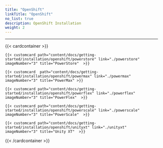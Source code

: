 ```yaml
---
title: "OpenShift"
linkTitle: "OpenShift"
no_list: true
description: OpenShift Installation
weight: 2
--- 
```

<hr>
{{< cardcontainer >}} 

    {{< customcard path="content/docs/getting-started/installation/openshift/powerstore" link="./powerstore"  imageNumber="3" title="PowerStore"  >}}

    {{< customcard  path="content/docs/getting-started/installation/openshift/powermax" link="./powermax"  imageNumber="3" title="PowerMax" >}} 

    {{< customcard path="content/docs/getting-started/installation/openshift/powerflex" link="./powerflex" imageNumber="3" title="PowerFlex"  >}} 

    {{< customcard path="content/docs/getting-started/installation/openshift/powerscale" link="./powerscale"  imageNumber="3" title="PowerScale"  >}}

    {{< customcard path="content/docs/getting-started/installation/openshift/unityxt" link="./unityxt"   imageNumber="3" title="Unity XT"  >}}

{{< /cardcontainer >}}
